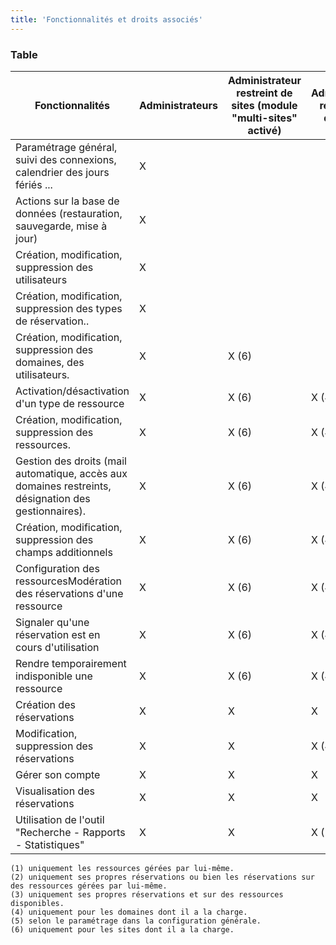 ```yaml
---
title: 'Fonctionnalités et droits associés'
---
```


### Table
|Fonctionnalités|Administrateurs|Administrateur restreint de sites (module "multi-sites" activé)|Administrateur restreint de domaines|Gestionnaires de ressources|Gestionnaires d'utilisateurs|Usagers|Visiteurs|
|--- |--- |--- |--- |--- |--- |--- |--- |
|Paramétrage général, suivi des connexions, calendrier des jours fériés ...|X| | | | | | |
|Actions sur la base de données (restauration, sauvegarde, mise à jour)|X| | | | | | |
|Création, modification, suppression des utilisateurs|X| | | |X| | |
|Création, modification, suppression des types de réservation..|X| | | | | | |
|Création, modification, suppression des domaines, des utilisateurs.|X|X (6)| | | | | |
|Activation/désactivation d'un type de ressource|X|X (6)|X (4)| | | | |
|Création, modification, suppression des ressources.|X|X (6)|X (4)| | | | |
|Gestion des droits (mail automatique, accès aux domaines restreints, désignation des gestionnaires).|X|X (6)|X (4)| | | | |
|Création, modification, suppression des champs additionnels|X|X (6)|X (4)| | | | |
|Configuration des ressourcesModération des réservations d'une ressource|X|X (6)|X (4)|X (1)| | | |
|Signaler qu'une réservation est en cours d'utilisation|X|X (6)|X (4)|X (1)| | | |
|Rendre temporairement indisponible une ressource|X|X (6)|X (4)|X (1)| | | |
|Création des réservations|X|X|X|X|X|X| |
|Modification, suppression des réservations|X|X|X (4)|X (2)|X (3)|X (3)| |
|Gérer son compte|X|X|X|X|X|X| |
|Visualisation des réservations|X|X|X|X|X|X|X|
|Utilisation de l'outil  "Recherche - Rapports - Statistiques"|X|X|X (5)|X (5)|X (5)|X (5)|X (5)|

    (1) uniquement les ressources gérées par lui-même.
    (2) uniquement ses propres réservations ou bien les réservations sur des ressources gérées par lui-même.
    (3) uniquement ses propres réservations et sur des ressources disponibles.
    (4) uniquement pour les domaines dont il a la charge.
    (5) selon le paramétrage dans la configuration générale.
    (6) uniquement pour les sites dont il a la charge.

